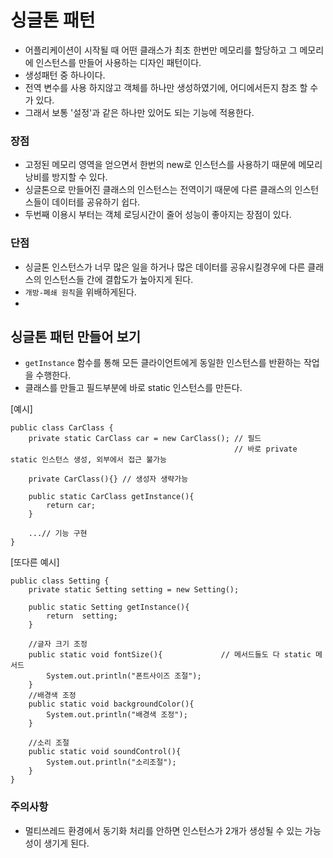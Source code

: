 # 싱글톤 패턴
 - 어플리케이션이 시작될 때 어떤 클래스가 최초 한번만 메모리를 할당하고 그 메모리에 인스턴스를 만들어 사용하는 디자인 패턴이다.
 -  생성패턴 중 하나이다.
 - 전역 변수를 사용 하지않고 객체를 하나만 생성하였기에, 어디에서든지 참조 할 수가 있다. 
 - 그래서 보통 '설정'과 같은 하나만 있어도 되는 기능에 적용한다. 

### 장점
 - 고정된 메모리 영역을 얻으면서 한번의 new로 인스턴스를 사용하기 때문에 메모리 낭비를 방지할 수 있다.
 - 싱글톤으로 만들어진 클래스의 인스턴스는 전역이기 때문에 다른 클래스의 인스턴스들이 데이터를 공유하기 쉽다.
 - 두번째 이용시 부터는 객체 로딩시간이 줄어 성능이 좋아지는 장점이 있다.

### 단점
 - 싱글톤 인스턴스가 너무 많은 일을 하거나 많은 데이터를 공유시킬경우에 다른 클래스의 인스턴스들 간에 결합도가 높아지게 된다.
 - `개방-폐쇄 원칙`을 위배하게된다.
 - 
## 싱글톤 패턴 만들어 보기
 - `getInstance` 함수를 통해 모든 클라이언트에게 동일한 인스턴스를 반환하는 작업을 수행한다.
 - 클래스를 만들고 필드부분에 바로 static 인스턴스를 만든다.

[예시]
```
public class CarClass {
    private static CarClass car = new CarClass(); // 필드 
                                                  // 바로 private static 인스턴스 생성, 외부에서 접근 불가능

    private CarClass(){} // 생성자 생략가능

    public static CarClass getInstance(){
        return car;
    }
    
    ...// 기능 구현 
}
```

[또다른 예시]
```
public class Setting {
    private static Setting setting = new Setting();

    public static Setting getInstance(){
        return  setting;
    }

    //글자 크기 조정
    public static void fontSize(){             // 메서드들도 다 static 메서드
        System.out.println("폰트사이즈 조절");
    }
    //배경색 조정
    public static void backgroundColor(){
        System.out.println("배경색 조정");
    }

    //소리 조절
    public static void soundControl(){
        System.out.println("소리조절");
    }
}

```

### 주의사항
 - 멀티쓰레드 환경에서 동기화 처리를 안하면 인스턴스가 2개가 생성될 수 있는 가능성이 생기게 된다. 




